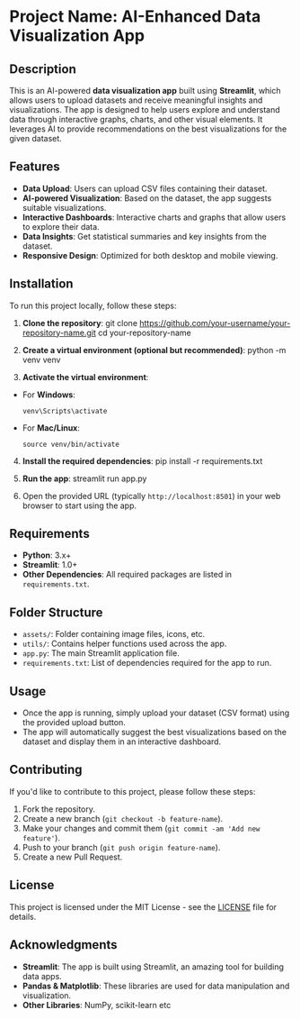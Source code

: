 # Project Name: AI-Enhanced Data Visualization App

## Description
This is an AI-powered **data visualization app** built using **Streamlit**, which allows users to upload datasets and receive meaningful insights and visualizations. The app is designed to help users explore and understand data through interactive graphs, charts, and other visual elements. It leverages AI to provide recommendations on the best visualizations for the given dataset.

## Features
- **Data Upload**: Users can upload CSV files containing their dataset.
- **AI-powered Visualization**: Based on the dataset, the app suggests suitable visualizations.
- **Interactive Dashboards**: Interactive charts and graphs that allow users to explore their data.
- **Data Insights**: Get statistical summaries and key insights from the dataset.
- **Responsive Design**: Optimized for both desktop and mobile viewing.

## Installation
To run this project locally, follow these steps:

1. **Clone the repository**:
git clone https://github.com/your-username/your-repository-name.git cd your-repository-name


2. **Create a virtual environment (optional but recommended)**:
python -m venv venv


3. **Activate the virtual environment**:
- For **Windows**:
  ```
  venv\Scripts\activate
  ```
- For **Mac/Linux**:
  ```
  source venv/bin/activate
  ```

4. **Install the required dependencies**:
pip install -r requirements.txt


5. **Run the app**:
streamlit run app.py


6. Open the provided URL (typically `http://localhost:8501`) in your web browser to start using the app.

## Requirements
- **Python**: 3.x+
- **Streamlit**: 1.0+
- **Other Dependencies**: All required packages are listed in `requirements.txt`.

## Folder Structure
- `assets/`: Folder containing image files, icons, etc.
- `utils/`: Contains helper functions used across the app.
- `app.py`: The main Streamlit application file.
- `requirements.txt`: List of dependencies required for the app to run.

## Usage
- Once the app is running, simply upload your dataset (CSV format) using the provided upload button.
- The app will automatically suggest the best visualizations based on the dataset and display them in an interactive dashboard.

## Contributing
If you'd like to contribute to this project, please follow these steps:
1. Fork the repository.
2. Create a new branch (`git checkout -b feature-name`).
3. Make your changes and commit them (`git commit -am 'Add new feature'`).
4. Push to your branch (`git push origin feature-name`).
5. Create a new Pull Request.

## License
This project is licensed under the MIT License - see the [LICENSE](LICENSE) file for details.

## Acknowledgments
- **Streamlit**: The app is built using Streamlit, an amazing tool for building data apps.
- **Pandas & Matplotlib**: These libraries are used for data manipulation and visualization.
- **Other Libraries**:  NumPy, scikit-learn etc 


